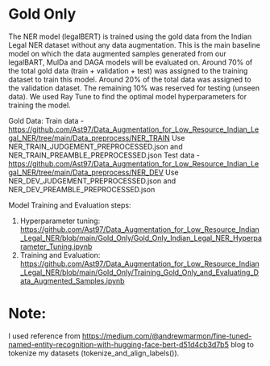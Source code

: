 # Gold Only

The NER model (legalBERT) is trained using the gold data from the Indian Legal NER dataset without any data augmentation. This is the main baseline model on which the data augmented samples generated from our legalBART, MulDa and DAGA models will be evaluated on. Around 70\% of the total gold data (train + validation + test) was assigned to the training dataset to train this model. Around 20\% of the total data was assigned to the validation dataset. The remaining 10\% was reserved for testing (unseen data). We used Ray Tune to find the optimal model hyperparameters for training the model. 

Gold Data: 
Train data - https://github.com/Ast97/Data_Augmentation_for_Low_Resource_Indian_Legal_NER/tree/main/Data_preprocess/NER_TRAIN
Use NER_TRAIN_JUDGEMENT_PREPROCESSED.json and NER_TRAIN_PREAMBLE_PREPROCESSED.json
Test data - https://github.com/Ast97/Data_Augmentation_for_Low_Resource_Indian_Legal_NER/tree/main/Data_preprocess/NER_DEV
Use NER_DEV_JUDGEMENT_PREPROCESSED.json and NER_DEV_PREAMBLE_PREPROCESSED.json

Model Training and Evaluation steps:
1. Hyperparameter tuning: https://github.com/Ast97/Data_Augmentation_for_Low_Resource_Indian_Legal_NER/blob/main/Gold_Only/Gold_Only_Indian_Legal_NER_Hyperparameter_Tuning.ipynb
2. Training and Evaluation: https://github.com/Ast97/Data_Augmentation_for_Low_Resource_Indian_Legal_NER/blob/main/Gold_Only/Training_Gold_Only_and_Evaluating_Data_Augmented_Samples.ipynb 
 # Note:
 I used reference from https://medium.com/@andrewmarmon/fine-tuned-named-entity-recognition-with-hugging-face-bert-d51d4cb3d7b5 blog to tokenize my datasets (tokenize_and_align_labels()).
